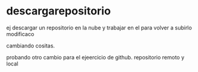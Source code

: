 # descargarepositorio
ej descargar un repositorio en la nube y trabajar en el para volver a subirlo modificaco

cambiando cositas.


probando otro cambio para el ejeercicio de github.
repositorio remoto y local
